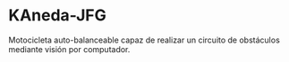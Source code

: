 # KAneda-JFG
Motocicleta auto-balanceable capaz de realizar un circuito de obstáculos mediante visión por computador.
